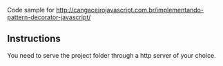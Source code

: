 Code sample for http://cangaceirojavascript.com.br/implementando-pattern-decorator-javascript/

## Instructions

You need to serve the project folder through a http server of your choice.